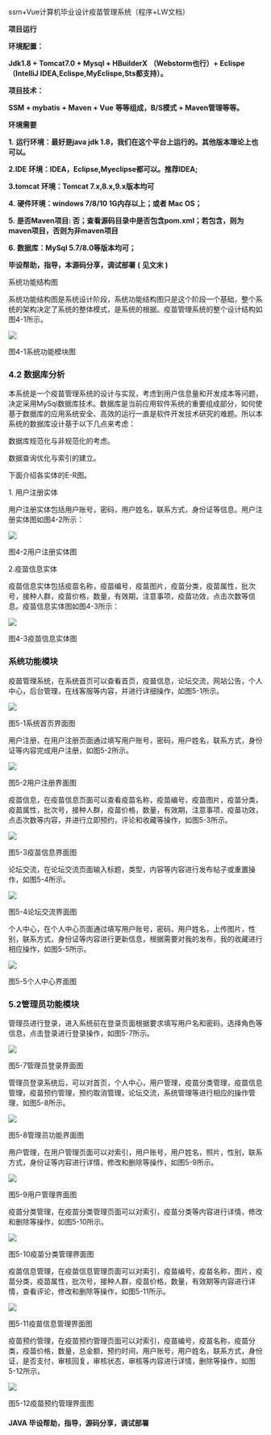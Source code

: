 ssm+Vue计算机毕业设计疫苗管理系统（程序+LW文档）

**项目运行**

**环境配置：**

**Jdk1.8 + Tomcat7.0 + Mysql + HBuilderX** **（Webstorm也行）+ Eclispe（IntelliJ
IDEA,Eclispe,MyEclispe,Sts都支持）。**

**项目技术：**

**SSM + mybatis + Maven + Vue** **等等组成，B/S模式 + Maven管理等等。**

**环境需要**

**1.** **运行环境：最好是java jdk 1.8，我们在这个平台上运行的。其他版本理论上也可以。**

**2.IDE** **环境：IDEA，Eclipse,Myeclipse都可以。推荐IDEA;**

**3.tomcat** **环境：Tomcat 7.x,8.x,9.x版本均可**

**4.** **硬件环境：windows 7/8/10 1G内存以上；或者 Mac OS；**

**5.** **是否Maven项目: 否；查看源码目录中是否包含pom.xml；若包含，则为maven项目，否则为非maven项目**

**6.** **数据库：MySql 5.7/8.0等版本均可；**

**毕设帮助，指导，本源码分享，调试部署** **(** **见文末** **)**

系统功能结构图

系统功能结构图是系统设计阶段，系统功能结构图只是这个阶段一个基础，整个系统的架构决定了系统的整体模式，是系统的根据。疫苗管理系统的整个设计结构如图4-1所示。

![](./res/c7f39e52344d4de8954828046cd2ddc3.png)

图4-1系统功能模块图

### 4.2 数据库分析

本系统是一个疫苗管理系统的设计与实现，考虑到用户信息量和开发成本等问题，决定采用MySql数据库技术。数据库是当前应用软件系统的重要组成部分，如何使基于数据库的应用系统安全、高效的运行一直是软件开发技术研究的难题。所以本系统的数据库设计基于以下几点来考虑：

数据库规范化与非规范化的考虑。

数据查询优化与索引的建立。

下面介绍各实体的E-R图。

1\. 用户注册实体

用户注册实体包括用户账号，密码，用户姓名，联系方式，身份证等信息。用户注册实体图如图4-2所示：

![](./res/2beb3dc8811348d2835ef8fd50fccded.png)

图4-2用户注册实体图

2.疫苗信息实体

疫苗信息实体包括疫苗名称，疫苗编号，疫苗图片，疫苗分类，疫苗属性，批次号，接种人群，疫苗价格，数量，有效期，注意事项，疫苗功效，点击次数等信息。疫苗信息实体图如图4-3所示：

![](./res/c2c36988a9dc4537ac7d2e105791c2b7.png)

图4-3疫苗信息实体图

### 系统功能模块

疫苗管理系统，在系统首页可以查看首页，疫苗信息，论坛交流，网站公告，个人中心，后台管理，在线客服等内容，并进行详细操作，如图5-1所示。

![](./res/3ef8e6b7c2644161b60c6896c2c86487.png)

图5-1系统首页界面图

用户注册，在用户注册页面通过填写用户账号，密码，用户姓名，联系方式，身份证等内容完成用户注册，如图5-2所示。

![](./res/edea6205ffa9415691c033a99c57fe46.png)

图5-2用户注册界面图

疫苗信息，在疫苗信息页面可以查看疫苗名称，疫苗编号，疫苗图片，疫苗分类，疫苗属性，批次号，接种人群，疫苗价格，数量，有效期，注意事项，疫苗功效，点击次数等内容，并进行立即预约，评论和收藏等操作，如图5-3所示。

![](./res/1934596818084d6bae124b5297805b9e.png)

图5-3疫苗信息界面图

论坛交流，在论坛交流页面输入标题，类型，内容等内容进行发布帖子或重置操作，如图5-4所示。

![](./res/32228a14e62746728656830db95fefc8.png)

图5-4论坛交流界面图

个人中心，在个人中心页面通过填写用户账号，密码，用户姓名，上传图片，性别，联系方式，身份证等内容进行更新信息，根据需要对我的发布，我的收藏进行相应操作，如图5-5所示。

![](./res/f9dfccc689d747aa8e226f337bb20932.png)

图5-5个人中心界面图

### 5.2管理员功能模块

管理员进行登录，进入系统前在登录页面根据要求填写用户名和密码，选择角色等信息，点击登录进行登录操作，如图5-7所示。

![](./res/8c14895ea2494075b3a89e1bcb041124.png)

图5-7管理员登录界面图

管理员登录系统后，可以对首页，个人中心，用户管理，疫苗分类管理，疫苗信息管理，疫苗预约管理，预约取消管理，论坛交流，系统管理等进行相应的操作管理，如图5-8所示。

![](./res/db9ba8eb8ed04f788f3acb5c20141a61.png)

图5-8管理员功能界面图

用户管理，在用户管理页面可以对索引，用户账号，用户姓名，照片，性别，联系方式，身份证等内容进行详情，修改和删除等操作，如图5-9所示。

![](./res/3f3220f491834ac3862be310fd2e91f2.png)

图5-9用户管理界面图

疫苗分类管理，在疫苗分类管理页面可以对索引，疫苗分类等内容进行详情，修改和删除等操作，如图5-10所示。

![](./res/76e1e64d36e6420093c5fe2f589d89fd.png)

图5-10疫苗分类管理界面图

疫苗信息管理，在疫苗信息管理页面可以对索引，疫苗编号，疫苗名称，图片，疫苗分类，疫苗属性，批次号，接种人群，疫苗价格，数量，有效期等内容进行详情，查看评论，修改和删除等操作，如图5-11所示。

![](./res/ec4b3d54333b4e3f9c27d0532edcba5c.png)

图5-11疫苗信息管理界面图

疫苗预约管理，在疫苗预约管理页面可以对索引，疫苗编号，疫苗名称，疫苗分类，疫苗价格，数量，总金额，预约时间，用户账号，用户姓名，联系方式，身份证，是否支付，审核回复，审核状态，审核等内容进行详情，删除等操作，如图5-12所示。

![](./res/32a3a9ca5d6d43aebc32543d2ac7cfa2.png)

图5-12疫苗预约管理界面图

#### **JAVA** **毕设帮助，指导，源码分享，调试部署**


